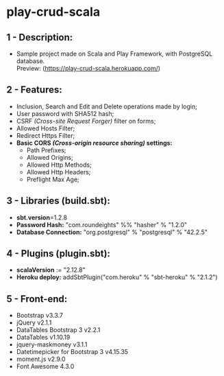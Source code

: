 # **play-crud-scala**

## 1 - Description:

- Sample project made on Scala and Play Framework, with PostgreSQL database. <br> Preview: (https://play-crud-scala.herokuapp.com/)

## 2 - Features:

- Inclusion, Search and Edit and Delete operations made by login;
- User password with SHA512 hash;
- CSRF *(Cross-site Request Forger)* filter on forms;
- Allowed Hosts Filter;
- Redirect Https Filter;
- **Basic CORS *(Cross-origin resource sharing)* settings:**
	- Path Prefixes;
	- Allowed Origins;
	- Allowed Http Methods;
	- Allowed Http Headers;
	- Preflight Max Age;

## 3 - Libraries (build.sbt):

- **sbt.version**=1.2.8
- **Password Hash:**
"com.roundeights" %% "hasher" % "1.2.0"
- **Database Connection:**
"org.postgresql" % "postgresql" % "42.2.5"

## 4 - Plugins (plugin.sbt):

- **scalaVersion** := "2.12.8"
- **Heroku deploy:**
addSbtPlugin("com.heroku" % "sbt-heroku" % "2.1.2")

## 5 - Front-end:

- Bootstrap v3.3.7
- jQuery v2.1.1
- DataTables Bootstrap 3 v2.2.1
- DataTables v1.10.19
- jquery-maskmoney v3.1.1
- Datetimepicker for Bootstrap 3 v4.15.35
- moment.js v2.9.0
- Font Awesome 4.3.0
